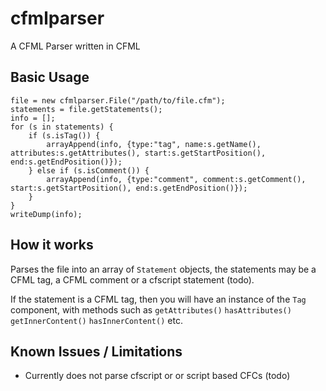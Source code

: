 # cfmlparser

A CFML Parser written in CFML

## Basic Usage

	file = new cfmlparser.File("/path/to/file.cfm");
	statements = file.getStatements();
	info = [];
	for (s in statements) {
		if (s.isTag()) {
			arrayAppend(info, {type:"tag", name:s.getName(), attributes:s.getAttributes(), start:s.getStartPosition(), end:s.getEndPosition()});
		} else if (s.isComment()) {
			arrayAppend(info, {type:"comment", comment:s.getComment(), start:s.getStartPosition(), end:s.getEndPosition()});
		}
	}
	writeDump(info);

## How it works

Parses the file into an array of `Statement` objects, the statements may be a CFML tag, a CFML comment or a cfscript statement (todo).

If the statement is a CFML tag, then you will have an instance of the `Tag` component, with methods such as `getAttributes()` `hasAttributes()` `getInnerContent()` `hasInnerContent()` etc.

## Known Issues / Limitations

* Currently does not parse cfscript or or script based CFCs (todo)
